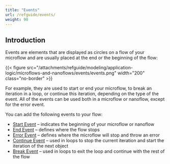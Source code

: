 ```yaml
---
title: "Events"
url: /refguide/events/
weight: 90
---
```


## Introduction

Events are elements that are displayed as circles on a flow of your microflow and are usually placed at the end or the beginning of the flow:

{{< figure src="/attachments/refguide/modeling/application-logic/microflows-and-nanoflows/events/events.png"   width="200"  class="no-border" >}}

For example, they are used to start or end your microflow, to break an iteration in a loop, or continue this iteration, depending on the type of the event. All of the events can be used both in a microflow or nanoflow, except for the error event. 

You can add the following events to your flow:

* [Start Event](/refguide/start-event/) – indicates the beginning of your microflow or nanoflow 
* [End Event](/refguide/end-event/) – defines where the flow stops
* [Error Event](/refguide/error-event/) – defines where the microflow will stop and throw an error
* [Continue Event](/refguide/continue-event/) – used in loops to stop the current iteration and start the iteration of the next object
* [Break Event](/refguide/break-event/) – used in loops to exit the loop and continue with the rest of the flow
